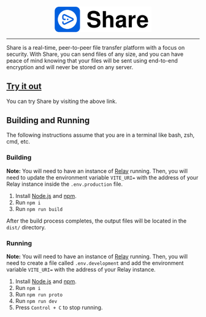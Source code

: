 <p align="center">
    <img src='logo.svg?raw=true' width='50%'>
</p>

---

Share is a real-time, peer-to-peer file transfer platform with a focus on security. With Share, you can send files of any size, and you can have peace of mind knowing that your files will be sent using end-to-end encryption and will never be stored on any server.

## [Try it out](https://share.vldr.org/)

You can try Share by visiting the above link.

## Building and Running

The following instructions assume that you are in a terminal like bash, zsh, cmd, etc.

### Building

**Note:** You will need to have an instance of [Relay](https://github.com/vldr/Relay) running. Then, you will need to update the environment variable `VITE_URI=` with the address of your Relay instance inside the `.env.production` file.

1. Install [Node.js](https://nodejs.org/en) and [npm](https://www.npmjs.com/).
2. Run `npm i`
3. Run `npm run build`

After the build process completes, the output files will be located in the `dist/` directory.

### Running

**Note:** You will need to have an instance of [Relay](https://github.com/vldr/Relay) running. Then, you will need to create a file called `.env.development` and add the environment variable `VITE_URI=` with the address of your Relay instance.

1. Install [Node.js](https://nodejs.org/en) and [npm](https://www.npmjs.com/).
2. Run `npm i`
3. Run `npm run proto`
4. Run `npm run dev`
5. Press `Control + C` to stop running.
